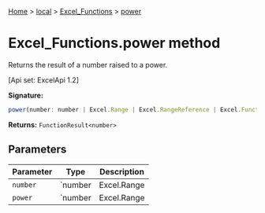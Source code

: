 [Home](./index) &gt; [local](local.md) &gt; [Excel\_Functions](local.excel_functions.md) &gt; [power](local.excel_functions.power.md)

# Excel\_Functions.power method

Returns the result of a number raised to a power. 

 \[Api set: ExcelApi 1.2\]

**Signature:**
```javascript
power(number: number | Excel.Range | Excel.RangeReference | Excel.FunctionResult<any>, power: number | Excel.Range | Excel.RangeReference | Excel.FunctionResult<any>): FunctionResult<number>;
```
**Returns:** `FunctionResult<number>`

## Parameters

|  Parameter | Type | Description |
|  --- | --- | --- |
|  `number` | `number | Excel.Range | Excel.RangeReference | Excel.FunctionResult<any>` |  |
|  `power` | `number | Excel.Range | Excel.RangeReference | Excel.FunctionResult<any>` |  |

